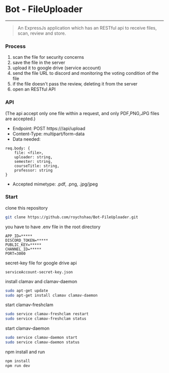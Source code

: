 # Bot - FileUploader
---
> An ExpressJs application which has an RESTful api to receive files, scan, review and store.

### Process
1. scan the file for security concerns  
2. save the file in the server
3. upload it to google drive (service account) 
3. send the file URL to discord and monitoring the voting condition of the file  
4. if the file doesn't pass the review, deleting it from the server
5. open an RESTful API

### API

(The api accept only one file within a request, and only PDF,PNG,JPG files are accepted.)

* Endpoint: POST https://<hostname>/api/upload
* Content-Type: multipart/form-data
* Data needed:
```
req.body: {
    file: <file>,
    uploader: string,
    semester: string,
    courseTitle: string,
    professor: string
}
```
* Accepted mimetype: .pdf, .png, .jpg/jpeg

### Start
clone this repository
```zsh
git clone https://github.com/roychshao/Bot-FileUploader.git
```

you have to have .env file in the root directory
```
APP_ID=*****
DISCORD_TOKEN=*****
PUBLIC_KEY=*****
CHANNEL_ID=*****
PORT=3000
```

secret-key file for google drive api
```
serviceAccount-secret-key.json
```

install clamav and clamav-daemon
```zsh
sudo apt-get update
sudo apt-get install clamav clamav-daemon
```

start clamav-freshclam
```zsh
sudo service clamav-freshclam restart
sudo service clamav-freshclam status
```

start clamav-daemon
```zsh
sudo service clamav-daemon start
sudo service clamav-daemon status
```

npm install and run
```zsh
npm install
npm run dev
```
